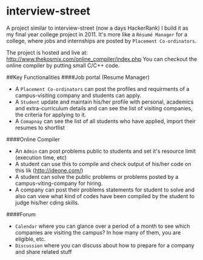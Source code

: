 # interview-street
A project similar to interview-street (now a days HackerRank) I build it as my final year college project in 2011. It's more like a `Résumé Manager` for a college, where jobs and internships are posted by `Placement Co-ordinators`.

The project is hosted and live at: http://www.thekosmix.com/online_compiler/index.php
You can checkout the online compiler by putting small C/C++ code.

##Key Functionalities
####Job portal (Resume Manager)
- A `Placement Co-ordinators` can post the profiles and requirments of a campus-visiting company and students can apply.
- A `Student` update and maintain his/her profile with personal, academics and extra-curriculum details and can see the list of visiting companies, the criteria for applying to it.
- A `Comapnay` can see the list of all students who have applied, import their resumes to shortlist
 

####Online Compiler
- An `Admin` can post problems public to students and set it's resource limit (execution time, etc)
- A student can use this to compile and check output of his/her code on this lik (http://ideone.com/)
- A student can solve the public problems or problems posted by a campus-viting-company for hiring. 
- A company can post their problems statements for student to solve and also can view what kind of codes have been compiled by the student to judge his/her cding skills.
 

####Forum
- `Calendar` where you can glance over a period of a month to see which companies are visiting the campus? In how many of them, you are eligible, etc.
- `Discussion` where you can discuss about how to prepare for a company and share related stuff
